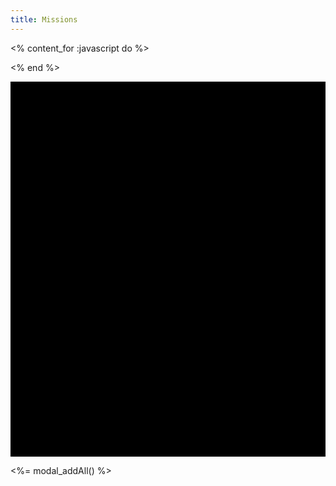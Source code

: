 ```yaml
---
title: Missions
---
```

<% content_for :javascript do %>
<script src="https://cdnjs.cloudflare.com/ajax/libs/sigma.js/2.4.0/sigma.min.js"></script>
<script src="https://cdnjs.cloudflare.com/ajax/libs/graphology/0.25.4/graphology.umd.min.js"></script>
<script>
    // Create a graphology graph
    const graph = new graphology.Graph();

    var ssys = [<%= out = ""
    @items.find_all('/ssys/*.md').each do |s|
        out += "{ name:\"#{s[:name]}\", x:#{s[:x]}, y:#{s[:y]} },\n"
    end
    out %>];
    var n = ssys.length;
    for (var i=0; i<n; i++) {
        var s = ssys[i];
        graph.addNode( s.name, { label: s.name, x: s.x, y: s.y, size: 5, color: "white", borderColor: "white" } );
    }
    var jumps = [<%= out = ""
    @items.find_all('/ssys/*.md').each do |s|
        s[:jumps].each do |j|
            if s[:name] < j
                out += "{ a:\"#{s[:name]}\", b:\"#{j}\" },\n"
            end
        end
    end
    out %>];
    var nj = jumps.length;
    for (var i=0; i<nj; i++) {
        var j = jumps[i];
        graph.addEdge( j.a, j.b, { size: 1, color: 'blue' } );
    }

    //graph.addNode("1", { label: "Node 1", x: 0, y: 0, size: 10, color: "blue" });
    //graph.addNode("2", { label: "Node 2", x: 1, y: 1, size: 20, color: "red" });
    //graph.addEdge("1", "2", { size: 5, color: "purple" });

    // Instantiate sigma.js and render the graph
    const sigmaInstance = new Sigma( graph, document.getElementById("starmap"), {
        labelColor: { color: "white" },

        //defaultNodeType: "bordered",
        //nodeProgramClasses: {
        //    bordered: NodeBorderProgram,
        //},
    } );
</script>
<% end %>

<div id="starmap" style="width: 100%; height: 600px; background: black"></div>

<%= modal_addAll() %>
